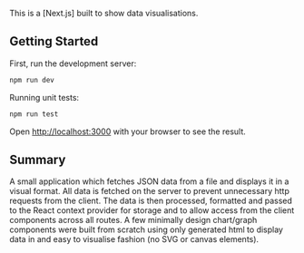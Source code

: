 This is a [Next.js] built to show data visualisations.

## Getting Started

First, run the development server:

```bash
npm run dev
```

Running unit tests:

```bash
npm run test
```

Open [http://localhost:3000](http://localhost:3000) with your browser to see the result.

## Summary

A small application which fetches JSON data from a file and displays it in a visual format. All data is fetched on the server to prevent unnecessary http requests from the client. The data is then processed, formatted and passed to the React context provider for storage and to allow access from the client components across all routes. A few minimally design chart/graph components were built from scratch using only generated html to display data in and easy to visualise fashion (no SVG or canvas elements).

